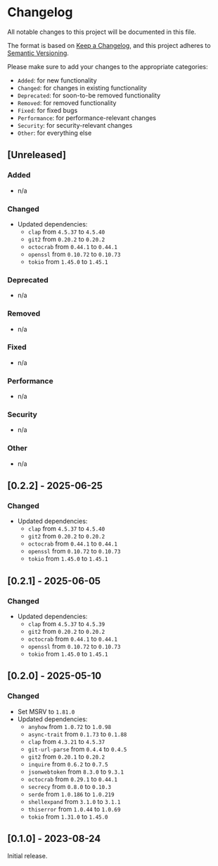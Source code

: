 # Changelog

All notable changes to this project will be documented in this file.

The format is based on [Keep a Changelog](https://keepachangelog.com/en/1.0.0/),
and this project adheres to [Semantic Versioning](https://semver.org/spec/v2.0.0.html).

Please make sure to add your changes to the appropriate categories:

- `Added`: for new functionality
- `Changed`: for changes in existing functionality
- `Deprecated`: for soon-to-be removed functionality
- `Removed`: for removed functionality
- `Fixed`: for fixed bugs
- `Performance`: for performance-relevant changes
- `Security`: for security-relevant changes
- `Other`: for everything else

## [Unreleased]

### Added

- n/a

### Changed

- Updated dependencies:
  - `clap` from `4.5.37` to `4.5.40`
  - `git2` from `0.20.2` to `0.20.2`
  - `octocrab` from `0.44.1` to `0.44.1`
  - `openssl` from `0.10.72` to `0.10.73`
  - `tokio` from `1.45.0` to `1.45.1`

### Deprecated

- n/a

### Removed

- n/a

### Fixed

- n/a

### Performance

- n/a

### Security

- n/a

### Other

- n/a

## [0.2.2] - 2025-06-25

### Changed

- Updated dependencies:
  - `clap` from `4.5.37` to `4.5.40`
  - `git2` from `0.20.2` to `0.20.2`
  - `octocrab` from `0.44.1` to `0.44.1`
  - `openssl` from `0.10.72` to `0.10.73`
  - `tokio` from `1.45.0` to `1.45.1`

## [0.2.1] - 2025-06-05

### Changed

- Updated dependencies:
  - `clap` from `4.5.37` to `4.5.39`
  - `git2` from `0.20.2` to `0.20.2`
  - `octocrab` from `0.44.1` to `0.44.1`
  - `openssl` from `0.10.72` to `0.10.73`
  - `tokio` from `1.45.0` to `1.45.1`

## [0.2.0] - 2025-05-10

### Changed

- Set MSRV to `1.81.0`
- Updated dependencies:
  - `anyhow` from `1.0.72` to `1.0.98`
  - `async-trait` from `0.1.73` to `0.1.88`
  - `clap` from `4.3.21` to `4.5.37`
  - `git-url-parse` from `0.4.4` to `0.4.5`
  - `git2` from `0.20.1` to `0.20.2`
  - `inquire` from `0.6.2` to `0.7.5`
  - `jsonwebtoken` from `8.3.0` to `9.3.1`
  - `octocrab` from `0.29.1` to `0.44.1`
  - `secrecy` from `0.8.0` to `0.10.3`
  - `serde` from `1.0.186` to `1.0.219`
  - `shellexpand` from `3.1.0` to `3.1.1`
  - `thiserror` from `1.0.44` to `1.0.69`
  - `tokio` from `1.31.0` to `1.45.0`

## [0.1.0] - 2023-08-24

Initial release.
